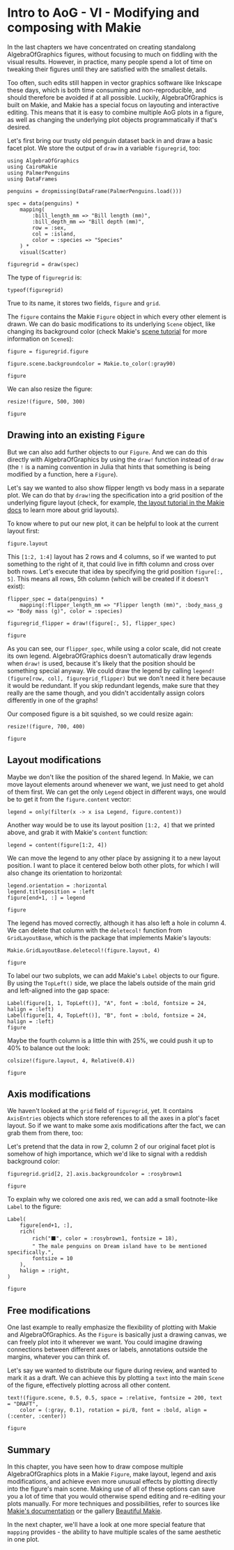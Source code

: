 # Intro to AoG - VI - Modifying and composing with Makie

In the last chapters we have concentrated on creating standalong AlgebraOfGraphics figures, without focusing to much on fiddling with the visual results.
However, in practice, many people spend a lot of time on tweaking their figures until they are satisfied with the smallest details.

Too often, such edits still happen in vector graphics software like Inkscape these days, which is both time consuming and non-reproducible, and should therefore be avoided if at all possible. Luckily, AlgebraOfGraphics is built on Makie, and Makie has a special focus on layouting and interactive editing. This means that it is easy to combine multiple AoG plots in a figure, as well as changing the underlying plot objects programmatically if that's desired.

Let's first bring our trusty old penguin dataset back in and draw a basic facet plot. We store the output of `draw` in a variable `figuregrid`, too:

```@example tut
using AlgebraOfGraphics
using CairoMakie
using PalmerPenguins
using DataFrames

penguins = dropmissing(DataFrame(PalmerPenguins.load()))

spec = data(penguins) *
    mapping(
        :bill_length_mm => "Bill length (mm)",
        :bill_depth_mm => "Bill depth (mm)",
        row = :sex,
        col = :island,
        color = :species => "Species"
    ) *
    visual(Scatter)

figuregrid = draw(spec)
```

The type of `figuregrid` is:

```@example tut
typeof(figuregrid)
```

True to its name, it stores two fields, `figure` and `grid`.

The `figure` contains the Makie `Figure` object in which every other element is drawn.
We can do basic modifications to its underlying `Scene` object, like changing its background color (check Makie's [scene tutorial](https://docs.makie.org/stable/tutorials/scenes) for more information on `Scene`s):

```@example tut
figure = figuregrid.figure

figure.scene.backgroundcolor = Makie.to_color(:gray90)

figure
```

We can also resize the figure:

```@example tut
resize!(figure, 500, 300)

figure
```

## Drawing into an existing `Figure`

But we can also add further objects to our `Figure`.
And we can do this directly with AlgebraOfGraphics by using the `draw!` function instead of `draw` (the `!` is a naming convention in Julia that hints that something is being modified by a function, here a `Figure`).

Let's say we wanted to also show flipper length vs body mass in a separate plot.
We can do that by `draw!`ing the specification into a grid position of the underlying figure layout (check, for example, [the layout tutorial in the Makie docs](https://docs.makie.org/stable/tutorials/layout-tutorial) to learn more about grid layouts). 

To know where to put our new plot, it can be helpful to look at the current layout first:

```@example tut
figure.layout
```

This `[1:2, 1:4]` layout has 2 rows and 4 columns, so if we wanted to put something to the right of it, that could live in fifth column and cross over both rows.
Let's execute that idea by specifying the grid position `figure[:, 5]`. This means all rows, 5th column (which will be created if it doesn't exist):

```@example tut
flipper_spec = data(penguins) *
    mapping(:flipper_length_mm => "Flipper length (mm)", :body_mass_g => "Body mass (g)", color = :species)

figuregrid_flipper = draw!(figure[:, 5], flipper_spec)

figure
```

As you can see, our `flipper_spec`, while using a color scale, did not create its own legend. AlgebraOfGraphics doesn't automatically draw legends when `draw!` is used, because it's likely that the position should be something special anyway. We could draw the legend by calling `legend!(figure[row, col], figuregrid_flipper)` but we don't need it here because it would be redundant. If you skip redundant legends, make sure that they really are the same though, and you didn't accidentally assign colors differently in one of the graphs!

Our composed figure is a bit squished, so we could resize again:

```@example tut
resize!(figure, 700, 400)

figure
```

## Layout modifications

Maybe we don't like the position of the shared legend. In Makie, we can move layout elements around whenever we want, we just need to get ahold of them first.
We can get the only `Legend` object in different ways, one would be to get it from the `figure.content` vector:

```@example tut
legend = only(filter(x -> x isa Legend, figure.content))
```

Another way would be to use its layout position `[1:2, 4]` that we printed above, and grab it with Makie's `content` function:

```@example tut
legend = content(figure[1:2, 4])
```

We can move the legend to any other place by assigning it to a new layout position. I want to place it centered below both other plots, for which I will also change its orientation to horizontal:

```@example tut
legend.orientation = :horizontal
legend.titleposition = :left
figure[end+1, :] = legend

figure
```

The legend has moved correctly, although it has also left a hole in column 4. We can delete that column with the `deletecol!` function from `GridLayoutBase`, which is the package that implements Makie's layouts:

```@example tut
Makie.GridLayoutBase.deletecol!(figure.layout, 4)

figure
```

To label our two subplots, we can add Makie's `Label` objects to our figure.
By using the `TopLeft()` side, we place the labels outside of the main grid and left-aligned into the gap space:

```@example tut
Label(figure[1, 1, TopLeft()], "A", font = :bold, fontsize = 24, halign = :left)
Label(figure[1, 4, TopLeft()], "B", font = :bold, fontsize = 24, halign = :left)
figure
```

Maybe the fourth column is a little thin with 25%, we could push it up to 40% to balance out the look:

```@example tut
colsize!(figure.layout, 4, Relative(0.4))

figure
```

## Axis modifications

We haven't looked at the `grid` field of `figuregrid`, yet.
It contains `AxisEntries` objects which store references to all the axes in a plot's facet layout.
So if we want to make some axis modifications after the fact, we can grab them from there, too:

Let's pretend that the data in row 2, column 2 of our original facet plot is somehow of high importance, which we'd like to signal with a reddish background color:

```@example tut
figuregrid.grid[2, 2].axis.backgroundcolor = :rosybrown1

figure
```

To explain why we colored one axis red, we can add a small footnote-like `Label` to the figure:

```@example tut
Label(
    figure[end+1, :],
    rich(
        rich("⬛", color = :rosybrown1, fontsize = 18),
        " The male penguins on Dream island have to be mentioned specifically.",
        fontsize = 10
    ),
    halign = :right,
)

figure
```

## Free modifications

One last example to really emphasize the flexibility of plotting with Makie and AlgebraOfGraphics.
As the `Figure` is basically just a drawing canvas, we can freely plot into it wherever we want.
You could imagine drawing connections between different axes or labels, annotations outside the margins, whatever you can think of.

Let's say we wanted to distribute our figure during review, and wanted to mark it as a draft.
We can achieve this by plotting a `text` into the main `Scene` of the figure, effectively plotting across all other content.

```@example tut
text!(figure.scene, 0.5, 0.5, space = :relative, fontsize = 200, text = "DRAFT",
    color = (:gray, 0.1), rotation = pi/8, font = :bold, align = (:center, :center))

figure
```

## Summary

In this chapter, you have seen how to draw compose multiple AlgebraOfGraphics plots in a Makie `Figure`, make layout, legend and axis modifications, and achieve even more unusual effects by plotting directly into the figure's main scene. Making use of all of these options can save you a lot of time that you would otherwise spend editing and re-editing your plots manually. For more techniques and possibilities, refer to sources like [Makie's documentation](https://docs.makie.org/stable/) or the gallery [Beautiful Makie](https://beautiful.makie.org/).

In the next chapter, we'll have a look at one more special feature that `mapping` provides - the ability to have multiple scales of the same aesthetic in one plot.
